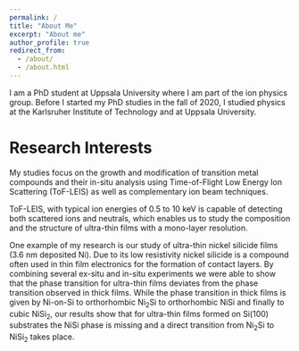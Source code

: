 ```yaml
---
permalink: /
title: "About Me"
excerpt: "About me"
author_profile: true
redirect_from: 
  - /about/
  - /about.html
---
```


I am a PhD student at Uppsala University where I am part of the ion physics group. Before I started my PhD studies in the fall of 2020, I studied physics at the Karlsruher Institute of Technology and at Uppsala University.

# Research Interests

My studies focus on the growth and modification of transition metal compounds and their in-situ analysis using Time-of-Flight Low Energy Ion Scattering (ToF-LEIS) as well as complementary ion beam techniques.

ToF-LEIS, with typical ion energies of 0.5 to 10 keV is capable of detecting both scattered ions and neutrals, which enables us to study the composition and the structure of ultra-thin films with a mono-layer resolution.

One example of my research is our study of ultra-thin nickel silicide films (3.6 nm deposited Ni). Due to its low resistivity nickel silicide is a compound often used in thin film electronics for the formation of contact layers. By combining several ex-situ and in-situ experiments we were able to show that the phase transition for ultra-thin films deviates from the phase transition observed in thick films. While the phase transition in thick films is given by Ni-on-Si to orthorhombic Ni<sub>2</sub>Si to orthorhombic NiSi and finally to cubic NiSi<sub>2</sub>, our results show that for ultra-thin films formed on Si(100) substrates the NiSi phase is missing and a direct transition from Ni<sub>2</sub>Si to NiSi<sub>2</sub> takes place.